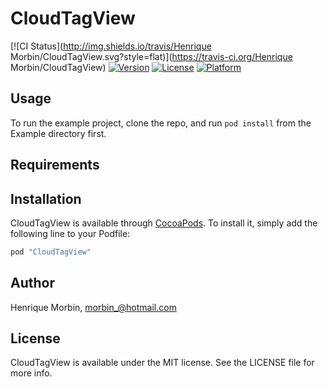 # CloudTagView

[![CI Status](http://img.shields.io/travis/Henrique Morbin/CloudTagView.svg?style=flat)](https://travis-ci.org/Henrique Morbin/CloudTagView)
[![Version](https://img.shields.io/cocoapods/v/CloudTagView.svg?style=flat)](http://cocoapods.org/pods/CloudTagView)
[![License](https://img.shields.io/cocoapods/l/CloudTagView.svg?style=flat)](http://cocoapods.org/pods/CloudTagView)
[![Platform](https://img.shields.io/cocoapods/p/CloudTagView.svg?style=flat)](http://cocoapods.org/pods/CloudTagView)

## Usage

To run the example project, clone the repo, and run `pod install` from the Example directory first.

## Requirements

## Installation

CloudTagView is available through [CocoaPods](http://cocoapods.org). To install
it, simply add the following line to your Podfile:

```ruby
pod "CloudTagView"
```

## Author

Henrique Morbin, morbin_@hotmail.com

## License

CloudTagView is available under the MIT license. See the LICENSE file for more info.
